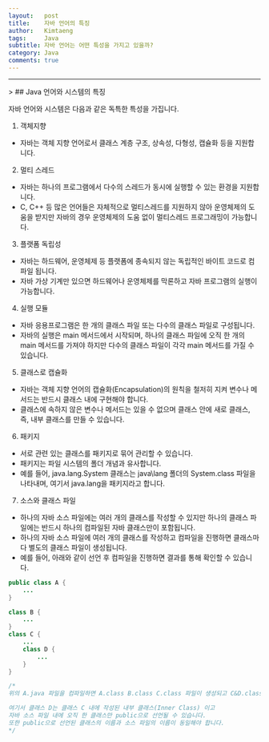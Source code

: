 ```yaml
---
layout:   post
title:    자바 언어의 특징
author:   Kimtaeng
tags: 	  Java
subtitle: 자바 언어는 어떤 특성을 가지고 있을까?
category: Java
comments: true
---
```

<hr/>
> ## Java 언어와 시스템의 특징

자바 언어와 시스템은 다음과 같은 독특한 특성을 가집니다.

1. 객체지향
- 자바는 객체 지향 언어로서 클래스 계층 구조, 상속성, 다형성, 캡슐화 등을 지원합니다.

2. 멀티 스레드
- 자바는 하나의 프로그램에서 다수의 스레드가 동시에 실행할 수 있는 환경을 지원합니다.
- C, C++ 등 많은 언어들은 자체적으로 멀티스레드를 지원하지 않아 운영체제의 도움을 받지만
자바의 경우 운영체제의 도움 없이 멀티스레드 프로그래밍이 가능합니다.

3. 플랫폼 독립성
- 자바는 하드웨어, 운영체제 등 플랫폼에 종속되지 않는 독립적인 바이트 코드로 컴파일 됩니다.
- 자바 가상 기계만 있으면 하드웨어나 운영체제를 막론하고 자바 프로그램의 실행이 가능합니다.

4. 실행 모듈
- 자바 응용프로그램은 한 개의 클래스 파일 또는 다수의 클래스 파일로 구성됩니다.
- 자바의 실행은 main 메서드에서 시작되며, 하나의 클래스 파일에 오직 한 개의 main 메서드를
가져야 하지만 다수의 클래스 파일이 각각 main 메서드를 가질 수 있습니다.

5. 클래스로 캡슐화
- 자바는 객체 지향 언어의 캡슐화(Encapsulation)의 원칙을 철저히 지켜 변수나 메서드는
반드시 클래스 내에 구현해야 합니다.
- 클래스에 속하지 않은 변수나 메서드는 있을 수 없으며 클래스 안에 새로 클래스,<br/>
즉, 내부 클래스를 만들 수 있습니다.

6. 패키지
- 서로 관련 있는 클래스를 패키지로 묶어 관리할 수 있습니다.
- 패키지는 파일 시스템의 폴더 개념과 유사합니다.
- 예를 들어, java.lang.System 클래스는 java\lang 폴더의 System.class 파일을 나타내며,
여기서 java.lang을 패키지라고 합니다.

7. 소스와 클래스 파일
- 하나의 자바 소스 파일에는 여러 개의 클래스를 작성할 수 있지만 하나의 클래스 파일에는
반드시 하나의 컴파일된 자바 클래스만이 포함됩니다.
- 하나의 자바 소스 파일에 여러 개의 클래스를 작성하고 컴파일을 진행하면
클래스마다 별도의 클래스 파일이 생성됩니다.
- 예를 들어, 아래와 같이 선언 후 컴파일을 진행하면 결과를 통해 확인할 수 있습니다.

```java
public class A {	
    ...
}

class B {
	...
}
class C {
	...
	class D {
        ...
    }
}

/*
위의 A.java 파일을 컴파일하면 A.class B.class C.class 파일이 생성되고 C&D.class 파일이 생성된다.

여기서 클래스 D는 클래스 C 내에 작성된 내부 클래스(Inner Class) 이고
자바 소스 파일 내에 오직 한 클래스만 public으로 선언될 수 있습니다.
또한 public으로 선언된 클래스의 이름과 소스 파일의 이름이 동일해야 합니다.
*/
```

